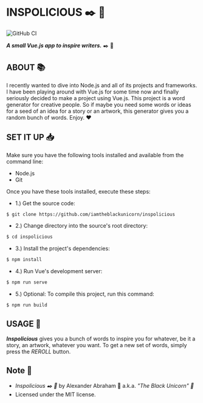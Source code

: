 # INSPOLICIOUS :black_nib: :ribbon:

![GitHub CI](https://github.com/iamtheblackunicorn/inspolicious/actions/workflows/vue.yml/badge.svg)

***A small Vue.js app to inspire writers.*** :black_nib: :ribbon:

## ABOUT :books:

I recently wanted to dive into Node.js and all of its projects and frameworks. I have been playing around with Vue.js for some time now and finally seriously decided to make a project using Vue.js. This project is a word generator for creative people. So if maybe you need some words or ideas for a seed of an idea for a story or an artwork, this generator gives you a random bunch of words. Enjoy. :heart:

## SET IT UP :inbox_tray:

Make sure you have the following tools installed and available from the command line:

- Node.js
- Git

Once you have these tools installed, execute these steps:

- 1.) Get the source code:

```bash
$ git clone https://github.com/iamtheblackunicorn/inspolicious
```

- 2.) Change directory into the source's root directory:

```bash
$ cd inspolicious
```

- 3.) Install the project's dependencies:

```bash
$ npm install
```

- 4.) Run Vue's development server:

```bash
$ npm run serve
```

- 5.) Optional: To compile this project, run this command:

```bash
$ npm run build
```

## USAGE :hammer:

***Inspolicious*** gives you a bunch of words to inspire you for whatever, be it a story, an artwork, whatever you want. To get a new set of words, simply press the *REROLL* button.

## Note :scroll:
- *Inspolicious :black_nib: :ribbon:* by Alexander Abraham :black_heart: a.k.a. *"The Black Unicorn" :unicorn:*
- Licensed under the MIT license.
